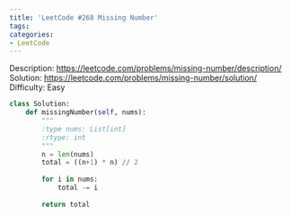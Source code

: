 ```yaml
---
title: 'LeetCode #268 Missing Number'
tags:
categories:
- LeetCode
---
```


Description: https://leetcode.com/problems/missing-number/description/
Solution: https://leetcode.com/problems/missing-number/solution/
Difficulty: Easy

```python
class Solution:
    def missingNumber(self, nums):
        """
        :type nums: List[int]
        :rtype: int
        """
        n = len(nums)
        total = ((n+1) * n) // 2
        
        for i in nums:
            total -= i
            
        return total
```
